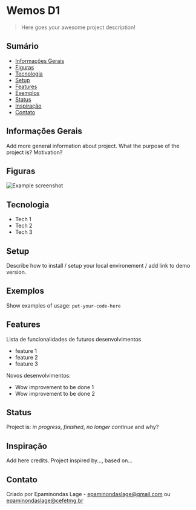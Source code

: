 # Wemos D1
> Here goes your awesome project description!

## Sumário
* [Informações Gerais](#user-content-Informacoes_Gerais)
* [Figuras](#Figuras)
* [Tecnologia](#tecnologia)
* [Setup](#setup)
* [Features](#features)
* [Exemplos](#Exemplos)
* [Status](#status)
* [Inspiração](#inspiração)
* [Contato](#contato)

<h2 id="Informacoes_Gerais">Informações Gerais</h2>
Add more general information about project. What the purpose of the project is? Motivation?

## Figuras
![Example screenshot](./img/screenshot.png)

## Tecnologia
* Tech 1 
* Tech 2 
* Tech 3 

## Setup
Describe how to install / setup your local environement / add link to demo version.

## Exemplos
Show examples of usage:
`put-your-code-here`

## Features
Lista de funcionalidades de futuros desenvolvimentos
* feature 1
* feature 2
* feature 3

Novos desenvolvimentos:
* Wow improvement to be done 1
* Wow improvement to be done 2

## Status
Project is: _in progress_, _finished_, _no longer continue_ and why?

## Inspiração
Add here credits. Project inspired by..., based on...

## Contato
Criado por Epaminondas Lage - epaminondaslage@gmail.com ou epaminondaslage@cefetmg.br
